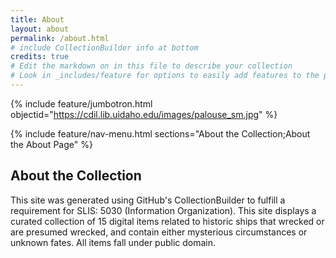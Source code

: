 ```yaml
---
title: About
layout: about
permalink: /about.html
# include CollectionBuilder info at bottom
credits: true
# Edit the markdown on in this file to describe your collection
# Look in _includes/feature for options to easily add features to the page
---
```


{% include feature/jumbotron.html objectid="https://cdil.lib.uidaho.edu/images/palouse_sm.jpg" %}

{% include feature/nav-menu.html sections="About the Collection;About the About Page" %}

## About the Collection

This site was generated using GitHub's CollectionBuilder to fulfill a requirement for SLIS: 5030 (Information Organization). This site displays a curated collection of 15 digital items related to historic ships that wrecked or are presumed wrecked, and contain either mysterious circumstances or unknown fates. All items fall under public domain.
